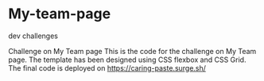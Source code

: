 # My-team-page
dev challenges

Challenge on My Team page
This is the code for the challenge on My Team page. The template has been designed using CSS flexbox and CSS Grid. The final code is deployed on https://caring-paste.surge.sh/
